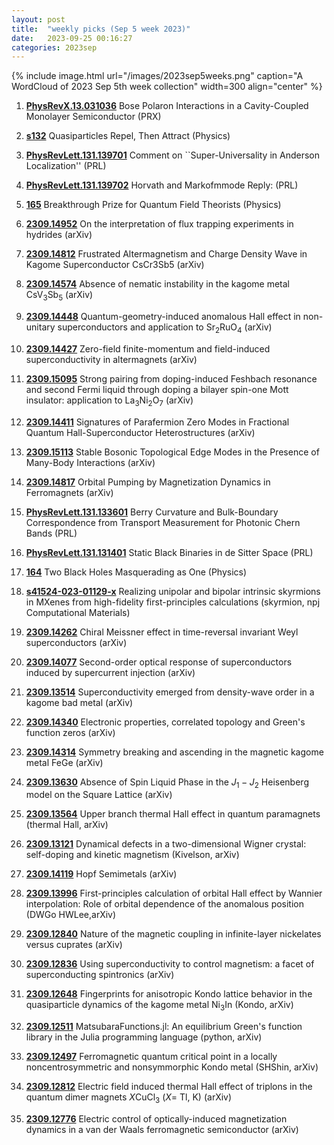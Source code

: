 ```yaml
---
layout: post
title:  "weekly picks (Sep 5 week 2023)"
date:   2023-09-25 00:16:27
categories: 2023sep
---
```



{% include image.html url="/images/2023sep5weeks.png" caption="A WordCloud of 2023 Sep 5th week collection" width=300 align="center" %}


1. **[PhysRevX.13.031036](https://link.aps.org/doi/10.1103/PhysRevX.13.031036)** Bose Polaron Interactions in a Cavity-Coupled Monolayer Semiconductor (PRX)

1. **[s132](https://physics.aps.org/articles/v16/s132)** Quasiparticles Repel, Then Attract (Physics)

1. **[PhysRevLett.131.139701](https://link.aps.org/doi/10.1103/PhysRevLett.131.139701)** Comment on ``Super-Universality in Anderson Localization'' (PRL)

1. **[PhysRevLett.131.139702](https://link.aps.org/doi/10.1103/PhysRevLett.131.139702)** Horvath and Markofmmode Reply: (PRL)

1. **[165](https://physics.aps.org/articles/v16/165)** Breakthrough Prize for Quantum Field Theorists (Physics)





1. **[2309.14952](http://arxiv.org/abs/2309.14952)** On the interpretation of flux trapping experiments in hydrides (arXiv)

1. **[2309.14812](http://arxiv.org/abs/2309.14812)** Frustrated Altermagnetism and Charge Density Wave in Kagome Superconductor CsCr3Sb5 (arXiv)

1. **[2309.14574](http://arxiv.org/abs/2309.14574)** Absence of nematic instability in the kagome metal CsV$_3$Sb$_5$ (arXiv)

1. **[2309.14448](http://arxiv.org/abs/2309.14448)** Quantum-geometry-induced anomalous Hall effect in non-unitary superconductors and application to Sr$_2$RuO$_4$ (arXiv)

1. **[2309.14427](http://arxiv.org/abs/2309.14427)** Zero-field finite-momentum and field-induced superconductivity in altermagnets (arXiv)

1. **[2309.15095](http://arxiv.org/abs/2309.15095)** Strong pairing from doping-induced Feshbach resonance and second Fermi liquid through doping a bilayer spin-one Mott insulator: application to La$_3$Ni$_2$O$_7$ (arXiv)

1. **[2309.14411](http://arxiv.org/abs/2309.14411)** Signatures of Parafermion Zero Modes in Fractional Quantum Hall-Superconductor Heterostructures (arXiv)

1. **[2309.15113](http://arxiv.org/abs/2309.15113)** Stable Bosonic Topological Edge Modes in the Presence of Many-Body Interactions (arXiv)

1. **[2309.14817](http://arxiv.org/abs/2309.14817)** Orbital Pumping by Magnetization Dynamics in Ferromagnets (arXiv)




1. **[PhysRevLett.131.133601](https://link.aps.org/doi/10.1103/PhysRevLett.131.133601)** Berry Curvature and Bulk-Boundary Correspondence from Transport Measurement for Photonic Chern Bands (PRL)

1. **[PhysRevLett.131.131401](https://link.aps.org/doi/10.1103/PhysRevLett.131.131401)** Static Black Binaries in de Sitter Space (PRL)

1. **[164](https://physics.aps.org/articles/v16/164)** Two Black Holes Masquerading as One (Physics)

1. **[s41524-023-01129-x](https://www.nature.com/articles/s41524-023-01129-x)** Realizing unipolar and bipolar intrinsic skyrmions in MXenes from high-fidelity first-principles calculations (skyrmion, npj Computational Materials)





1. **[2309.14262](http://arxiv.org/abs/2309.14262)** Chiral Meissner effect in time-reversal invariant Weyl superconductors (arXiv)

1. **[2309.14077](http://arxiv.org/abs/2309.14077)** Second-order optical response of superconductors induced by supercurrent injection (arXiv)

1. **[2309.13514](http://arxiv.org/abs/2309.13514)** Superconductivity emerged from density-wave order in a kagome bad metal (arXiv)

1. **[2309.14340](http://arxiv.org/abs/2309.14340)** Electronic properties, correlated topology and Green's function zeros (arXiv)

1. **[2309.14314](http://arxiv.org/abs/2309.14314)** Symmetry breaking and ascending in the magnetic kagome metal FeGe (arXiv)

1. **[2309.13630](http://arxiv.org/abs/2309.13630)** Absence of Spin Liquid Phase in the $J_1-J_2$ Heisenberg model on the Square Lattice (arXiv)

1. **[2309.13564](http://arxiv.org/abs/2309.13564)** Upper branch thermal Hall effect in quantum paramagnets (thermal Hall, arXiv)

1. **[2309.13121](http://arxiv.org/abs/2309.13121)** Dynamical defects in a two-dimensional Wigner crystal: self-doping and kinetic magnetism (Kivelson, arXiv)

1. **[2309.14119](http://arxiv.org/abs/2309.14119)** Hopf Semimetals (arXiv)

1. **[2309.13996](http://arxiv.org/abs/2309.13996)** First-principles calculation of orbital Hall effect by Wannier interpolation: Role of orbital dependence of the anomalous position (DWGo HWLee,arXiv)






1. **[2309.12840](http://arxiv.org/abs/2309.12840)** Nature of the magnetic coupling in infinite-layer nickelates versus cuprates (arXiv)

1. **[2309.12836](http://arxiv.org/abs/2309.12836)** Using superconductivity to control magnetism: a facet of superconducting spintronics (arXiv)

1. **[2309.12648](http://arxiv.org/abs/2309.12648)** Fingerprints for anisotropic Kondo lattice behavior in the quasiparticle dynamics of the kagome metal Ni$_3$In (Kondo, arXiv)

1. **[2309.12511](http://arxiv.org/abs/2309.12511)** MatsubaraFunctions.jl: An equilibrium Green's function library in the Julia programming language (python, arXiv)

1. **[2309.12497](http://arxiv.org/abs/2309.12497)** Ferromagnetic quantum critical point in a locally noncentrosymmetric and nonsymmorphic Kondo metal (SHShin, arXiv)

1. **[2309.12812](http://arxiv.org/abs/2309.12812)** Electric field induced thermal Hall effect of triplons in the quantum dimer magnets $X$CuCl$_{3}$ ($X =$ Tl, K) (arXiv)



1. **[2309.12776](http://arxiv.org/abs/2309.12776)** Electric control of optically-induced magnetization dynamics in a van der Waals ferromagnetic semiconductor (arXiv)
